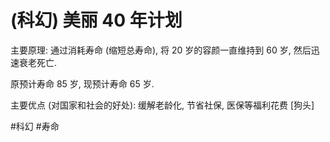 # (科幻) 美丽 40 年计划

主要原理: 通过消耗寿命 (缩短总寿命), 将 20 岁的容颜一直维持到 60 岁, 然后迅速衰老死亡.

原预计寿命 85 岁, 现预计寿命 65 岁.

主要优点 (对国家和社会的好处): 缓解老龄化, 节省社保, 医保等福利花费 [狗头]

 #科幻 #寿命

